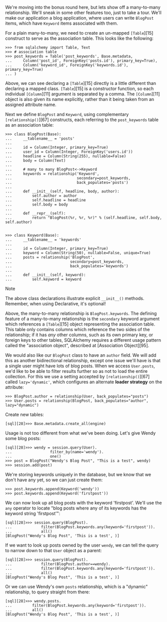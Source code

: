 We're moving into the bonus round here, but lets show off a many-to-many relationship. We'll sneak in some other features too, just to take a tour. We'll make our application a blog application, where users can write `BlogPost` items, which have `Keyword` items associated with them.

For a plain many-to-many, we need to create an un-mapped `[Table`][15] construct to serve as the association table. This looks like the following:
    
```    
>>> from sqlalchemy import Table, Text
>>> # association table
>>> post_keywords = Table('post_keywords', Base.metadata,
...     Column('post_id', ForeignKey('posts.id'), primary_key=True),
...     Column('keyword_id', ForeignKey('keywords.id'), primary_key=True)
... )
```

Above, we can see declaring a `[Table`][15] directly is a little different than declaring a mapped class. `[Table`][15] is a constructor function, so each individual `[Column`][11] argument is separated by a comma. The `[Column`][11] object is also given its name explicitly, rather than it being taken from an assigned attribute name.

Next we define `BlogPost` and `Keyword`, using complementary `[relationship()`][67] constructs, each referring to the `post_keywords` table as an association table:
    
```    
>>> class BlogPost(Base):
...     __tablename__ = 'posts'
...
...     id = Column(Integer, primary_key=True)
...     user_id = Column(Integer, ForeignKey('users.id'))
...     headline = Column(String(255), nullable=False)
...     body = Column(Text)
...
...     # many to many BlogPost<->Keyword
...     keywords = relationship('Keyword',
...                             secondary=post_keywords,
...                             back_populates='posts')
...
...     def __init__(self, headline, body, author):
...         self.author = author
...         self.headline = headline
...         self.body = body
...
...     def __repr__(self):
...         return "BlogPost(%r, %r, %r)" % (self.headline, self.body, self.author)


>>> class Keyword(Base):
...     __tablename__ = 'keywords'
...
...     id = Column(Integer, primary_key=True)
...     keyword = Column(String(50), nullable=False, unique=True)
...     posts = relationship('BlogPost',
...                          secondary=post_keywords,
...                          back_populates='keywords')
...
...     def __init__(self, keyword):
...         self.keyword = keyword
```

Note

The above class declarations illustrate explicit `__init__()` methods. Remember, when using Declarative, it's optional!

Above, the many-to-many relationship is `BlogPost.keywords`. The defining feature of a many-to-many relationship is the `secondary` keyword argument which references a `[Table`][15] object representing the association table. This table only contains columns which reference the two sides of the relationship; if it has _any_ other columns, such as its own primary key, or foreign keys to other tables, SQLAlchemy requires a different usage pattern called the "association object", described at [Association Object][95].

We would also like our `BlogPost` class to have an `author` field. We will add this as another bidirectional relationship, except one issue we'll have is that a single user might have lots of blog posts. When we access `User.posts`, we'd like to be able to filter results further so as not to load the entire collection. For this we use a setting accepted by `[relationship()`][67] called `lazy='dynamic'`, which configures an alternate **loader strategy** on the attribute:
    
```    
>>> BlogPost.author = relationship(User, back_populates="posts")
>>> User.posts = relationship(BlogPost, back_populates="author", lazy="dynamic")
```

Create new tables:
    
```    
[sql][28]>>> Base.metadata.create_all(engine)
```    

Usage is not too different from what we've been doing. Let's give Wendy some blog posts:
    
```    
[sql][28]>>> wendy = session.query(User).
...                 filter_by(name='wendy').
...                 one()
>>> post = BlogPost("Wendy's Blog Post", "This is a test", wendy)
>>> session.add(post)
```

We're storing keywords uniquely in the database, but we know that we don't have any yet, so we can just create them:
    
```    
>>> post.keywords.append(Keyword('wendy'))
>>> post.keywords.append(Keyword('firstpost'))
```

We can now look up all blog posts with the keyword 'firstpost'. We'll use the `any` operator to locate "blog posts where any of its keywords has the keyword string 'firstpost'":
    
```    
[sql][28]>>> session.query(BlogPost).
...             filter(BlogPost.keywords.any(keyword='firstpost')).
...             all()
[BlogPost("Wendy's Blog Post", 'This is a test', )]
```

If we want to look up posts owned by the user `wendy`, we can tell the query to narrow down to that `User` object as a parent:
    
```    
[sql][28]>>> session.query(BlogPost).
...             filter(BlogPost.author==wendy).
...             filter(BlogPost.keywords.any(keyword='firstpost')).
...             all()
[BlogPost("Wendy's Blog Post", 'This is a test', )]
```

Or we can use Wendy's own `posts` relationship, which is a "dynamic" relationship, to query straight from there:
    
```    
[sql][28]>>> wendy.posts.
...         filter(BlogPost.keywords.any(keyword='firstpost')).
...         all()
[BlogPost("Wendy's Blog Post", 'This is a test', )]
```    
